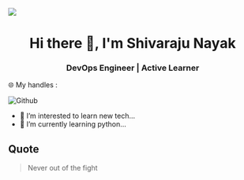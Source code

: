 
![](https://komarev.com/ghpvc/?username=Shivarajunayak&color=orange&style=flat-square)

<h1 align="center">Hi there 👋, I'm Shivaraju Nayak</h1>
<h3 align="center">DevOps Engineer | Active Learner</h3>



:globe_with_meridians: My handles :

![Github](https://github.com/Shivarajunayak)

- 👀 I’m interested to learn new tech...
- 🌱 I’m currently learning python...

## Quote
> Never out of the fight

<!---
Shivarajunayak/Shivarajunayak is a ✨ special ✨ repository because its `README.md` (this file) appears on your GitHub profile.
You can click the Preview link to take a look at your changes.
--->
